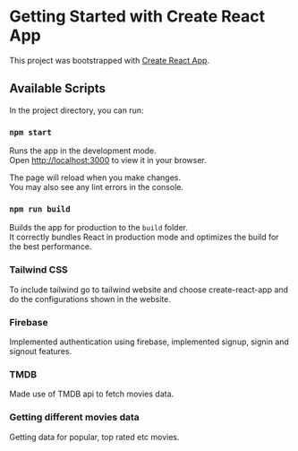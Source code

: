 # Getting Started with Create React App

This project was bootstrapped with [Create React App](https://github.com/facebook/create-react-app).

## Available Scripts

In the project directory, you can run:

### `npm start`

Runs the app in the development mode.\
Open [http://localhost:3000](http://localhost:3000) to view it in your browser.

The page will reload when you make changes.\
You may also see any lint errors in the console.

### `npm run build`

Builds the app for production to the `build` folder.\
It correctly bundles React in production mode and optimizes the build for the best performance.

### Tailwind CSS

To include tailwind go to tailwind website and choose create-react-app and do the configurations shown in the website.

### Firebase

Implemented authentication using firebase, implemented signup, signin and signout features.

### TMDB

Made use of TMDB api to fetch movies data.

### Getting different movies data

Getting data for popular, top rated etc movies.
